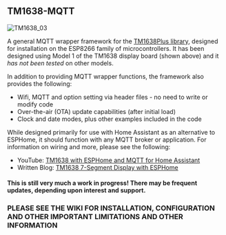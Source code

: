 ## TM1638-MQTT
![TM1638_03](https://user-images.githubusercontent.com/55962781/195481992-7a453c60-2deb-4d63-891b-a529773e5e5c.jpg)

A general MQTT wrapper framework for the [TM1638Plus library](https://github.com/gavinlyonsrepo/TM1638plus), designed for installation on the ESP8266 family of microcontrollers.  It has been designed using Model 1 of the TM1638 display board (shown above) and it *has not been tested* on other models.

In addition to providing MQTT wrapper functions, the framework also provides the following:
* Wifi, MQTT and option setting via header files - no need to write or modify code
* Over-the-air (OTA) update capabilities (after initial load)
* Clock and date modes, plus other examples included in the code

While designed primarily for use with Home Assistant as an alternative to ESPHome, it should function with any MQTT broker or application.  For information on wiring and more, please see the following:

* YouTube: [TM1638 with ESPHome and MQTT for Home Assistant]()
* Written Blog: [TM1638 7-Segment Display with ESPHome](https://resinchemtech.blogspot.com/2022/10/tm1638.html)

#### This is still very much a work in progress!  There may be frequent updates, depending upon interest and support.

### PLEASE SEE THE WIKI FOR INSTALLATION, CONFIGURATION AND OTHER IMPORTANT LIMITATIONS AND OTHER INFORMATION
